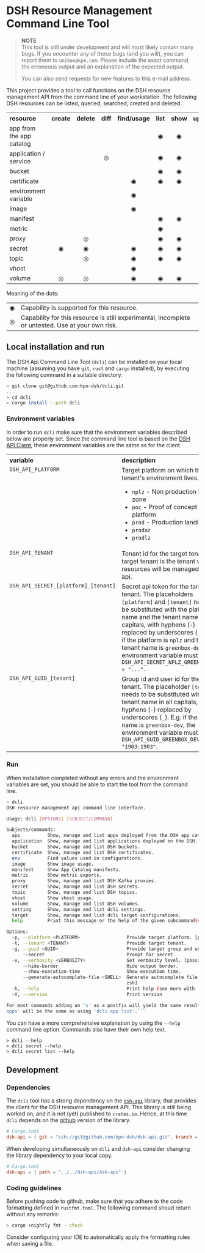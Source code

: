 # DSH Resource Management Command Line Tool

> **NOTE**  
> This tool is still under development and will most likely contain many bugs.
> If you encounter any of these bugs (and you will), you can report them to `unibox@kpn.com`.
> Please include the exact command, the erroneous output and an explanation of the expected output.
>
> You can also send requests for new features to this e-mail address.

This project provides a tool to call functions on the DSH resource management API from the
command line of your workstation. The following DSH resources can be
listed, queried, searched, created and deleted.

<table>
    <tr align="top">
        <th align="left">resource</th>
        <th>create</th>
        <th>delete</th>
        <th>diff</th>
        <th>find/usage</th>
        <th>list</th>
        <th>show</th>
        <th>update</th>
    </tr>
    <tr align="top">
        <td align="left">app from the app catalog</td>
        <td align="center"></td>
        <td align="center"></td>
        <td align="center"></td>
        <td align="center"></td>
        <td align="center">&#x25C9;</td>
        <td align="center">&#x25C9;</td>
        <td align="center"></td>
    </tr>
    <tr align="top">
        <td align="left">application / service</td>
        <td align="center"></td>
        <td align="center"></td>
        <td align="center">&#x25CE;</td>
        <td align="center"></td>
        <td align="center">&#x25C9;</td>
        <td align="center">&#x25C9;</td>
        <td align="center"></td>
    </tr>
    <tr align="top">
        <td align="left">bucket</td>
        <td align="center"></td>
        <td align="center"></td>
        <td align="center"></td>
        <td align="center"></td>
        <td align="center">&#x25C9;</td>
        <td align="center">&#x25C9;</td>
        <td align="center"></td>
    </tr>
    <tr align="top">
        <td align="left">certificate</td>
        <td align="center"></td>
        <td align="center"></td>
        <td align="center"></td>
        <td align="center">&#x25C9;</td>
        <td align="center">&#x25C9;</td>
        <td align="center">&#x25C9;</td>
        <td align="center"></td>
    </tr>
    <tr align="top">
        <td align="left">environment variable</td>
        <td align="center"></td>
        <td align="center"></td>
        <td align="center"></td>
        <td align="center">&#x25C9;</td>
        <td align="center"></td>
        <td align="center"></td>
        <td align="center"></td>
    </tr>
    <tr align="top">
        <td align="left">image</td>
        <td align="center"></td>
        <td align="center"></td>
        <td align="center"></td>
        <td align="center">&#x25C9;</td>
        <td align="center"></td>
        <td align="center"></td>
        <td align="center"></td>
    </tr>
    <tr align="top">
        <td align="left">manifest</td>
        <td align="center"></td>
        <td align="center"></td>
        <td align="center"></td>
        <td align="center"></td>
        <td align="center">&#x25C9;</td>
        <td align="center">&#x25C9;</td>
        <td align="center"></td>
    </tr>
    <tr align="top">
        <td align="left">metric</td>
        <td align="center"></td>
        <td align="center"></td>
        <td align="center"></td>
        <td align="center"></td>
        <td align="center">&#x25C9;</td>
        <td align="center"></td>
        <td align="center"></td>
    </tr>
    <tr align="top">
        <td align="left">proxy</td>
        <td align="center"></td>
        <td align="center">&#x25CE;</td>
        <td align="center"></td>
        <td align="center"></td>
        <td align="center">&#x25C9;</td>
        <td align="center">&#x25C9;</td>
        <td align="center">&#x25CE;</td>
    </tr>
    <tr align="top">
        <td align="left">secret</td>
        <td align="center">&#x25C9;</td>
        <td align="center">&#x25C9;</td>
        <td align="center"></td>
        <td align="center">&#x25C9;</td>
        <td align="center">&#x25C9;</td>
        <td align="center">&#x25C9;</td>
        <td align="center"></td>
    </tr>
    <tr align="top">
        <td align="left">topic</td>
        <td align="center"></td>
        <td align="center">&#x25CE;</td>
        <td align="center"></td>
        <td align="center">&#x25C9;</td>
        <td align="center">&#x25C9;</td>
        <td align="center">&#x25C9;</td>
        <td align="center"></td>
    </tr>
    <tr align="top">
        <td align="left">vhost</td>
        <td align="center"></td>
        <td align="center"></td>
        <td align="center"></td>
        <td align="center">&#x25C9;</td>
        <td align="center"></td>
        <td align="center"></td>
        <td align="center"></td>
    </tr>
    <tr align="top">
        <td align="left">volume</td>
        <td align="center">&#x25CE;</td>
        <td align="center">&#x25CE;</td>
        <td align="center"></td>
        <td align="center">&#x25C9;</td>
        <td align="center">&#x25C9;</td>
        <td align="center">&#x25C9;</td>
        <td align="center"></td>
    </tr>
</table>

Meaning of the dots:

<table>
    <tr>
        <td>&#x25C9;</td>
        <td>Capability is supported for this resource.</td>
    </tr>
    <tr>
        <td>&#x25CE;</td>
        <td>Capability for this resource is still experimental, incomplete or untested. 
            Use at your own risk.</td>
    </tr>
</table>

## Local installation and run

The DSH Api Command Line Tool (`dcli`) can be installed on your local machine
(assuming you have `git`, `rust` and `cargo` installed),
by executing the following command in a suitable directory.

```bash
> git clone git@github.com:kpn-dsh/dcli.git
...
> cd dcli
> cargo install --path dcli
```

### Environment variables

In order to run `dcli` make sure that the environment variables described below
are properly set.
Since the command line tool is based on the [DSH API Client](../dsh_api/README.md),
these environment variables are the same as for the client.

<table>
    <tr valign="top">
        <th align="left">variable</th>
        <th align="left">description</th>
    </tr>
    <tr valign="top">
        <td><code>DSH_API_PLATFORM</code></td>
        <td>
            Target platform on which the tenant's environment lives.
            <ul>
                <li><code>nplz</code> - Non production landing zone</li>
                <li><code>poc</code> - Proof of concept platform</li>
                <li><code>prod</code> - Production landing zone</li>
                <li><code>prodaz</code></li>
                <li><code>prodlz</code></li>
            </ul>
        </td>
    </tr>
    <tr valign="top">
        <td><code>DSH_API_TENANT</code></td>
        <td>Tenant id for the target tenant. The target tenant is the tenant whose resources 
            will be managed via the api.</td>
    </tr>
    <tr valign="top">
        <td><code>DSH_API_SECRET_[platform]_[tenant]</code></td>
        <td>
            Secret api token for the target tenant. 
            The placeholders <code>[platform]</code> and <code>[tenant]</code> 
            need to be substituted with the platform name and the tenant name in all capitals, 
            with hyphens (<code>-</code>) replaced by underscores (<code>_</code>).
            E.g. if the platform is <code>nplz</code> and the tenant name is 
            <code>greenbox-dev</code>, the environment variable must be
            <code>DSH_API_SECRET_NPLZ_GREENBOX_DEV = "..."</code>.
        </td>
    </tr>
    <tr valign="top">
        <td><code>DSH_API_GUID_[tenant]</code></td>
        <td>
            Group id and user id for the target tenant.
            The placeholder <code>[tenant]</code> needs to be substituted 
            with the tenant name in all capitals, with hyphens (<code>-</code>) 
            replaced by underscores (<code>_</code>).
            E.g. if the tenant name is <code>greenbox-dev</code>, the environment variable must be
            <code>DSH_API_GUID_GREENBOX_DEV = "1903:1903"</code>.
        </td>
    </tr>
</table>

### Run

When installation completed without any errors and the environment variables are set,
you should be able to start the tool from the command line.

```bash
> dcli
DSH resource management api command line interface.

Usage: dcli [OPTIONS] [SUBJECT/COMMAND]

Subjects/commands:
  app          Show, manage and list apps deployed from the DSH app catalog.
  application  Show, manage and list applications deployed on the DSH.
  bucket       Show, manage and list DSH buckets.
  certificate  Show, manage and list DSH certificates.
  env          Find values used in configurations.
  image        Show image usage.
  manifest     Show App Catalog manifests.
  metric       Show metric exports.
  proxy        Show, manage and list DSH Kafka proxies.
  secret       Show, manage and list DSH secrets.
  topic        Show, manage and list DSH topics.
  vhost        Show vhost usage.
  volume       Show, manage and list DSH volumes.
  setting      Show, manage and list dcli settings.
  target       Show, manage and list dcli target configurations.
  help         Print this message or the help of the given subcommand(s)

Options:
  -p, --platform <PLATFORM>                 Provide target platform. [possible values: nplz, poc, prod, prodaz, prodlz]
  -t, --tenant <TENANT>                     Provide target tenant.
  -g, --guid <GUID>                         Provide target group and user id.
      --secret                              Prompt for secret.
  -v, --verbosity <VERBOSITY>               Set verbosity level. [possible values: low, medium, high]
      --hide-border                         Hide output border.
      --show-execution-time                 Show execution time.
      --generate-autocomplete-file <SHELL>  Generate autocomplete file [possible values: bash, elvish, fish, powershell,
                                            zsh]
  -h, --help                                Print help (see more with '--help')
  -V, --version                             Print version

For most commands adding an 's' as a postfix will yield the same result as using the 'list' subcommand, e.g. using 'dcli
apps' will be the same as using 'dcli app list'.```
```

You can have a more comprehensive explanation by using the `--help` command line option.
Commands also have their own help text.

```
> dcli --help
> dcli secret --help
> dcli secret list --help
```

## Development

### Dependencies

The `dcli` tool has a strong dependency on the [`dsh-api`](dsh_api) library,
that provides the client for the DSH resource management API.
This library is still being worked on, and it is not (yet) published to `crates.io`.
Hence, at this time `dcli` depends on the [github](https://github.com/kpn-dsh/dsh-api)
version of the library.

```toml
# Cargo.toml
dsh-api = { git = "ssh://git@github.com/kpn-dsh/dsh-api.git", branch = "0.2.0" }
```

When developing simultaneously on `dcli` and `dsh-api` consider changing the library dependency
to your local copy.

```toml
# Cargo.toml
dsh-api = { path = "../../dsh-api/dsh-api" }
```

### Coding guidelines

Before pushing code to github, make sure that you adhere to the code formatting defined in
`rustfmt.toml`. The following command shoud return without any remarks:

```bash
> cargo +nightly fmt --check
```

Consider configuring your IDE to automatically apply the formatting rules when saving a file. 
